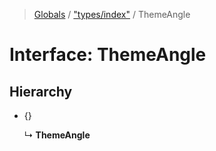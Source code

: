 > [Globals](../README.md) / ["types/index"](../modules/_types_index_.md) / ThemeAngle

# Interface: ThemeAngle

## Hierarchy

- {}

  ↳ **ThemeAngle**
